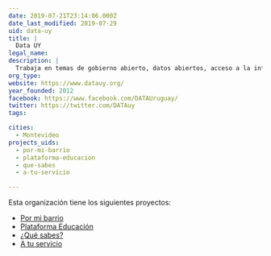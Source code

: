 ```yaml
---
date: 2019-07-21T23:14:06.000Z
date_last_modified: 2019-07-29
uid: data-uy
title: |
  Data UY
legal_name: 
description: |
  Trabaja en temas de gobierno abierto, datos abiertos, acceso a la información pública y participación a través del uso de tecnología cívica.
org_type: 
website: https://www.datauy.org/
year_founded: 2012
facebook: https://www.facebook.com/DATAUruguay/
twitter: https://twitter.com/DATAuy
tags:

cities: 
  - Montevideo
projects_uids:
  - por-mi-barrio
  - plataforma-educacion
  - que-sabes
  - a-tu-servicio

---
```


Esta organización tiene los siguientes proyectos:

- [Por mi barrio](/proyectos/por-mi-barrio)
- [Plataforma Educación](/proyectos/plataforma-educacion)
- [¿Qué sabes?](/proyectos/que-sabes)
- [A tu servicio](/proyectos/a-tu-servicio)
